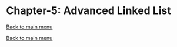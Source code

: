 # Chapter-5: Advanced Linked List
[Back to main menu](../../README.md)

[Back to main menu](../../README.md)